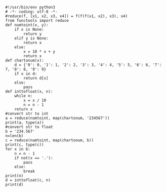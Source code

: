     #!/usr/bin/env python3
    # -*- coding: utf-8 -*-
    #reduce(f, [x1, x2, x3, x4]) = f(f(f(x1, x2), x3), x4)
    from functools import reduce
    def numtoint(x, y):
        if x is None:
            return y
        elif y is None:
            return x
        else:
            x = 10 * x + y
            return x
    def chartonum(x):
        d = {'0': 0, '1': 1, '2': 2, '3': 3, '4': 4, '5': 5, '6': 6, '7': 7, '8': 8, '9': 9}
        if x in d:
            return d[x]
        else:
            pass
    def inttofloat(x, n):
        while n:
            x = x / 10
            n = n - 1
        return x
    #convert str to int
    a = reduce(numtoint, map(chartonum, '234567'))
    print(a, type(a))
    #convert str to float
    b = '234.567'
    n=len(b)
    c = reduce(numtoint, map(chartonum, b))
    print(c, type(c))
    for x in b:
        n = n - 1
        if not(x == '.'):
            pass
        else:
            break
    print(n)
    d = inttofloat(c, n)
    print(d)